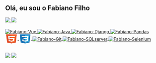 ## Olá, eu sou o Fabiano Filho

<div>
  <a href="https://github.com/fabiano-filho">
  <img height="180em" src="https://github-readme-stats.vercel.app/api?username=fabiano-filho&show_icons=true&theme=dark&include_all_commits=true&count_private=true"/>
  <img height="180em" src="https://github-readme-stats.vercel.app/api/top-langs/?username=fabiano-filho&layout=compact&langs_count=8&theme=dark"/>
</div>
  
<div style="display: inline_block"><br>
  <img align="center" alt="Fabiano-Vue" height="30" width="40" src="https://cdn.jsdelivr.net/gh/devicons/devicon/icons/vuejs/vuejs-original.svg" />
  <img align="center" alt="Fabiano-Java" height="30" width="40" src="https://cdn.jsdelivr.net/gh/devicons/devicon/icons/java/java-original.svg" />
  <img align="center" alt="Fabiano-Django" height="30" width="40" src="https://cdn.jsdelivr.net/gh/devicons/devicon/icons/django/django-plain.svg" />              
  <img align="center" alt="Fabiano-Pandas" height="30" width="40" src="https://cdn.jsdelivr.net/gh/devicons/devicon/icons/pandas/pandas-original.svg" />
  <img align="center" alt="Fabiano-HTML" height="30" width="40" src="https://raw.githubusercontent.com/devicons/devicon/master/icons/html5/html5-original.svg">
  <img align="center" alt="Fabiano-CSS" height="30" width="40" src="https://raw.githubusercontent.com/devicons/devicon/master/icons/css3/css3-original.svg">
  <img align="center" alt="Fabiano-Git" height="30" width="40" src="https://cdn.jsdelivr.net/gh/devicons/devicon/icons/git/git-original.svg" />
  <img align="center" alt="Fabiano-SQLserver" height="30" width="40" src="https://cdn.jsdelivr.net/gh/devicons/devicon/icons/microsoftsqlserver/microsoftsqlserver-plain.svg" />  
  <img align="center" alt="Fabiano-Selenium" height="30" width="40" src="https://cdn.jsdelivr.net/gh/devicons/devicon/icons/selenium/selenium-original.svg" />
</div>

##
  
<div> 
  <a href="mailto:fabianobnfilho09@gmail.com" target="_blank"><img src="https://img.shields.io/badge/Gmail-D14836?style=for-the-badge&logo=gmail&logoColor=white"></a>
  <a href="https://www.linkedin.com/in/fabiano-filho" target="_blank"><img src="https://img.shields.io/badge/-LinkedIn-%230077B5?style=for-the-badge&logo=linkedin&logoColor=white"></a> 
</div>
